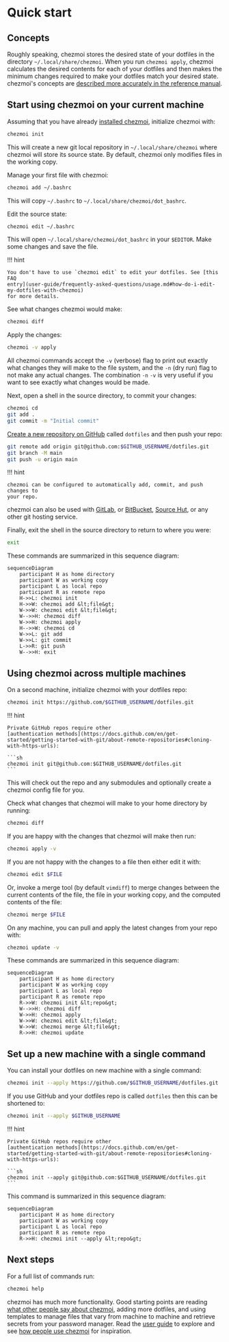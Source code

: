 # Quick start

## Concepts

Roughly speaking, chezmoi stores the desired state of your dotfiles in the
directory `~/.local/share/chezmoi`. When you run `chezmoi apply`, chezmoi
calculates the desired contents for each of your dotfiles and then makes the
minimum changes required to make your dotfiles match your desired state.
chezmoi's concepts are [described more accurately in the reference
manual](site:reference/concepts).

## Start using chezmoi on your current machine

Assuming that you have already [installed chezmoi](site:install), initialize
chezmoi with:

```sh
chezmoi init
```

This will create a new git local repository in `~/.local/share/chezmoi` where
chezmoi will store its source state. By default, chezmoi only modifies files in
the working copy.

Manage your first file with chezmoi:

```sh
chezmoi add ~/.bashrc
```

This will copy `~/.bashrc` to `~/.local/share/chezmoi/dot_bashrc`.

Edit the source state:

```sh
chezmoi edit ~/.bashrc
```

This will open `~/.local/share/chezmoi/dot_bashrc` in your `$EDITOR`. Make some
changes and save the file.

!!! hint

    You don't have to use `chezmoi edit` to edit your dotfiles. See [this FAQ
    entry](user-guide/frequently-asked-questions/usage.md#how-do-i-edit-my-dotfiles-with-chezmoi)
    for more details.

See what changes chezmoi would make:

```sh
chezmoi diff
```

Apply the changes:

```sh
chezmoi -v apply
```

All chezmoi commands accept the `-v` (verbose) flag to print out exactly what
changes they will make to the file system, and the `-n` (dry run) flag to not
make any actual changes. The combination `-n` `-v` is very useful if you want to
see exactly what changes would be made.

Next, open a shell in the source directory, to commit your changes:

```sh
chezmoi cd
git add .
git commit -m "Initial commit"
```

[Create a new repository on GitHub](https://github.com/new) called `dotfiles`
and then push your repo:

```sh
git remote add origin git@github.com:$GITHUB_USERNAME/dotfiles.git
git branch -M main
git push -u origin main
```

!!! hint

    chezmoi can be configured to automatically add, commit, and push changes to
    your repo.

chezmoi can also be used with [GitLab](https://gitlab.com), or
[BitBucket](https://bitbucket.org), [Source Hut](https://sr.ht/), or any other
git hosting service.

Finally, exit the shell in the source directory to return to where you were:

```sh
exit
```

These commands are summarized in this sequence diagram:

```mermaid
sequenceDiagram
    participant H as home directory
    participant W as working copy
    participant L as local repo
    participant R as remote repo
    H->>L: chezmoi init
    H->>W: chezmoi add &lt;file&gt;
    W->>W: chezmoi edit &lt;file&gt;
    W-->>H: chezmoi diff
    W->>H: chezmoi apply
    H-->>W: chezmoi cd
    W->>L: git add
    W->>L: git commit
    L->>R: git push
    W-->>H: exit
```

## Using chezmoi across multiple machines

On a second machine, initialize chezmoi with your dotfiles repo:

```sh
chezmoi init https://github.com/$GITHUB_USERNAME/dotfiles.git
```

!!! hint

    Private GitHub repos require other
    [authentication methods](https://docs.github.com/en/get-started/getting-started-with-git/about-remote-repositories#cloning-with-https-urls):

    ```sh
    chezmoi init git@github.com:$GITHUB_USERNAME/dotfiles.git
    ```

This will check out the repo and any submodules and optionally create a chezmoi
config file for you.

Check what changes that chezmoi will make to your home directory by running:

```sh
chezmoi diff
```

If you are happy with the changes that chezmoi will make then run:

```sh
chezmoi apply -v
```

If you are not happy with the changes to a file then either edit it with:

```sh
chezmoi edit $FILE
```

Or, invoke a merge tool (by default `vimdiff`) to merge changes between the
current contents of the file, the file in your working copy, and the computed
contents of the file:

```sh
chezmoi merge $FILE
```

On any machine, you can pull and apply the latest changes from your repo with:

```sh
chezmoi update -v
```

These commands are summarized in this sequence diagram:

```mermaid
sequenceDiagram
    participant H as home directory
    participant W as working copy
    participant L as local repo
    participant R as remote repo
    R->>W: chezmoi init &lt;repo&gt;
    W-->>H: chezmoi diff
    W->>H: chezmoi apply
    W->>W: chezmoi edit &lt;file&gt;
    W->>W: chezmoi merge &lt;file&gt;
    R->>H: chezmoi update
```

## Set up a new machine with a single command

You can install your dotfiles on new machine with a single command:

```sh
chezmoi init --apply https://github.com/$GITHUB_USERNAME/dotfiles.git
```

If you use GitHub and your dotfiles repo is called `dotfiles` then this can be
shortened to:

```sh
chezmoi init --apply $GITHUB_USERNAME
```

!!! hint

    Private GitHub repos require other
    [authentication methods](https://docs.github.com/en/get-started/getting-started-with-git/about-remote-repositories#cloning-with-https-urls):

    ```sh
    chezmoi init --apply git@github.com:$GITHUB_USERNAME/dotfiles.git
    ```

This command is summarized in this sequence diagram:

```mermaid
sequenceDiagram
    participant H as home directory
    participant W as working copy
    participant L as local repo
    participant R as remote repo
    R->>H: chezmoi init --apply &lt;repo&gt;
```

## Next steps

For a full list of commands run:

```sh
chezmoi help
```

chezmoi has much more functionality. Good starting points are reading [what
other people say about chezmoi](site:links/articles), adding more dotfiles, and
using templates to manage files that vary from machine to machine and retrieve
secrets from your password manager. Read the [user guide](site:user-guide/setup)
to explore and see [how people use chezmoi](site:links/dotfile-repos) for
inspiration.
